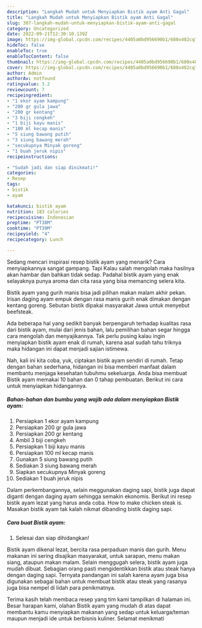 ```yaml
---
description: "Langkah Mudah untuk Menyiapkan Bistik ayam Anti Gagal"
title: "Langkah Mudah untuk Menyiapkan Bistik ayam Anti Gagal"
slug: 307-langkah-mudah-untuk-menyiapkan-bistik-ayam-anti-gagal
category: Uncategorized
date: 2022-09-21T12:30:10.139Z
image: https://img-global.cpcdn.com/recipes/4405a0bd956690b1/680x482cq70/bistik-ayam-foto-resep-utama.jpg
hideToc: false
enableToc: true
enableTocContent: false
thumbnail: https://img-global.cpcdn.com/recipes/4405a0bd956690b1/680x482cq70/bistik-ayam-foto-resep-utama.jpg
cover: https://img-global.cpcdn.com/recipes/4405a0bd956690b1/680x482cq70/bistik-ayam-foto-resep-utama.jpg
author: Admin
authorAv: notfound
ratingvalue: 3.2
reviewcount: 7
recipeingredient:
- "1 ekor ayam kampung"
- "200 gr gula jawa"
- "200 gr kentang"
- "3 biji cengkeh"
- "1 biji kayu manis"
- "100 ml kecap manis"
- "5 siung bawang putih"
- "3 siung bawang merah"
- "secukupnya Minyak goreng"
- "1 buah jeruk nipis"
recipeinstructions:

- "Sudah jadi dan siap dinikmati!"
categories:
- Resep
tags:
- bistik
- ayam

katakunci: bistik ayam 
nutrition: 183 calories
recipecuisine: Indonesian
preptime: "PT38M"
cooktime: "PT39M"
recipeyield: "4"
recipecategory: Lunch

---
```



Sedang mencari inspirasi resep bistik ayam yang menarik? Cara menyiapkannya sangat gampang. Tapi Kalau salah mengolah maka hasilnya akan hambar dan bahkan tidak sedap. Padahal bistik ayam yang enak selayaknya punya aroma dan cita rasa yang bisa memancing selera kita.


Bistik ayam yang gurih manis bisa jadi pilihan makan malam akhir pekan. Irisan daging ayam empuk dengan rasa manis gurih enak dimakan dengan kentang goreng. Sebutan bistik dipakai masyarakat Jawa untuk menyebut beefsteak.

Ada beberapa hal yang sedikit banyak berpengaruh terhadap kualitas rasa dari bistik ayam, mulai dari jenis bahan, lalu pemilihan bahan segar hingga cara mengolah dan menyajikannya. Tak perlu pusing kalau ingin menyiapkan bistik ayam enak di rumah, karena asal sudah tahu triknya maka hidangan ini dapat menjadi sajian istimewa.


Nah, kali ini kita coba, yuk, ciptakan bistik ayam sendiri di rumah. Tetap dengan bahan sederhana, hidangan ini bisa memberi manfaat dalam membantu menjaga kesehatan tubuhmu sekeluarga. Anda bisa membuat Bistik ayam memakai 10 bahan dan 0 tahap pembuatan. Berikut ini cara untuk menyiapkan hidangannya.

<!--inarticleads1-->

##### Bahan-bahan dan bumbu yang wajib ada dalam menyiapkan Bistik ayam:

1. Persiapkan 1 ekor ayam kampung
1. Persiapkan 200 gr gula jawa
1. Persiapkan 200 gr kentang
1. Ambil 3 biji cengkeh
1. Persiapkan 1 biji kayu manis
1. Persiapkan 100 ml kecap manis
1. Gunakan 5 siung bawang putih
1. Sediakan 3 siung bawang merah
1. Siapkan secukupnya Minyak goreng
1. Sediakan 1 buah jeruk nipis


Dalam perkembangannya, selain meggunakan daging sapi, bistik juga dapat diganti dengan daging ayam sehingga semakin ekonomis. Berikut ini resep bistik ayam lezat yang harus anda coba. How to make chicken steak is. Masakan bistik ayam tak kalah nikmat dibanding bistik daging sapi. 

<!--inarticleads2-->

##### Cara buat Bistik ayam:


1. Selesai dan siap dihidangkan!

Bistik ayam dikenal lezat, bercita rasa perpaduan manis dan gurih. Menu makanan ini sering disajikan masyarakat, untuk sarapan, menu makan siang, ataupun makan malam. Selain menggugah selera, bistik ayam juga mudah dibuat. Sebagian orang pasti mengidentikkan bistik atau steak hanya dengan daging sapi. Ternyata pandangan ini salah karena ayam juga bisa digunakan sebagai bahan untuk membuat bistik atau steak yang rasanya juga bisa nempel di lidah para penikmatnya. 

Terima kasih telah membaca resep yang tim kami tampilkan di halaman ini. Besar harapan kami, olahan Bistik ayam yang mudah di atas dapat membantu kamu menyiapkan makanan yang sedap untuk keluarga/teman maupun menjadi ide untuk berbisnis kuliner. Selamat menikmati
